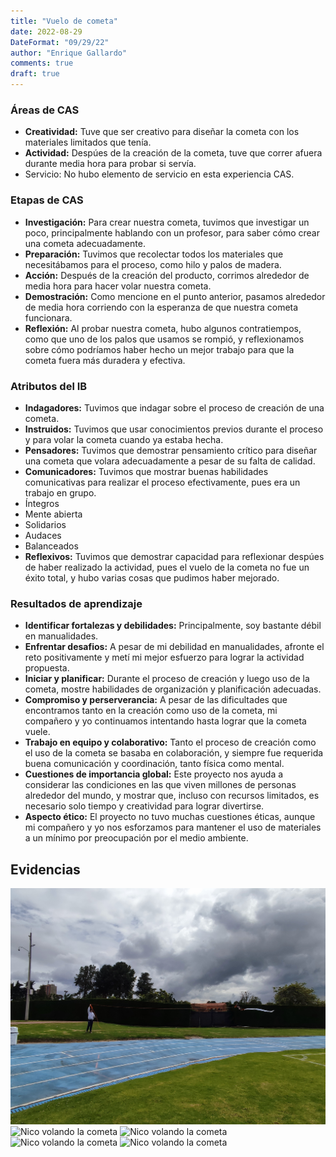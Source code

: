 ```yaml
---
title: "Vuelo de cometa"
date: 2022-08-29
DateFormat: "09/29/22"
author: "Enrique Gallardo"
comments: true
draft: true
---
```


### Áreas de CAS

- **Creatividad:** Tuve que ser creativo para diseñar la cometa con los materiales limitados que tenía.
- **Actividad:** Despúes de la creación de la cometa, tuve que correr afuera durante media hora para probar si servía.
- Servicio: No hubo elemento de servicio en esta experiencia CAS.

### Etapas de CAS

- **Investigación:** Para crear nuestra cometa, tuvimos que investigar un poco, principalmente hablando con un profesor, para saber cómo crear una cometa adecuadamente.
- **Preparación:** Tuvimos que recolectar todos los materiales que necesitábamos para el proceso, como hilo y palos de madera.
- **Acción:** Después de la creación del producto, corrimos alrededor de media hora para hacer volar nuestra cometa.
- **Demostración:** Como mencione en el punto anterior, pasamos alrededor de media hora corriendo con la esperanza de que nuestra cometa funcionara.
- **Reflexión:** Al probar nuestra cometa, hubo algunos contratiempos, como que uno de los palos que usamos se rompió, y reflexionamos sobre cómo podríamos haber hecho un mejor trabajo para que la cometa fuera más duradera y efectiva.

### Atributos del IB

- **Indagadores:** Tuvimos que indagar sobre el proceso de creación de una cometa.
- **Instruidos:** Tuvimos que usar conocimientos previos durante el proceso y para volar la cometa cuando ya estaba hecha.
- **Pensadores:** Tuvimos que demostrar pensamiento crítico para diseñar una cometa que volara adecuadamente a pesar de su falta de calidad.
- **Comunicadores:** Tuvimos que mostrar buenas habilidades comunicativas para realizar el proceso efectivamente, pues era un trabajo en grupo.
- Íntegros
- Mente abierta
- Solidarios
- Audaces
- Balanceados
- **Reflexivos:** Tuvimos que demostrar capacidad para reflexionar despúes de haber realizado la actividad, pues el vuelo de la cometa no fue un éxito total, y hubo varias cosas que pudimos haber mejorado.

### Resultados de aprendizaje

- **Identificar fortalezas y debilidades:** Principalmente, soy bastante débil en manualidades.
- **Enfrentar desafios:** A pesar de mi debilidad en manualidades, afronte el reto positivamente y metí mi mejor esfuerzo para lograr la actividad propuesta.
- **Iniciar y planificar:** Durante el proceso de creación y luego uso de la cometa, mostre habilidades de organización y planificación adecuadas.
- **Compromiso y perserverancia:** A pesar de las dificultades que encontramos tanto en la creación como uso de la cometa, mi compañero y yo continuamos intentando hasta lograr que la cometa vuele.
- **Trabajo en equipo y colaborativo:** Tanto el proceso de creación como el uso de la cometa se basaba en colaboración, y siempre fue requerida buena comunicación y coordinación, tanto física como mental.
- **Cuestiones de importancia global:** Este proyecto nos ayuda a considerar las condiciones en las que viven millones de personas alrededor del mundo, y mostrar que, incluso con recursos limitados, es necesario solo tiempo y creatividad para lograr divertirse.
- **Aspecto ético:** El proyecto no tuvo muchas cuestiones éticas, aunque mi compañero y yo nos esforzamos para mantener el uso de materiales a un mínimo por preocupación por el medio ambiente.

## Evidencias

![Nico volando la cometa](1662599114827.jpg)
![Nico volando la cometa](1662599114846.jpg)
![Nico volando la cometa](1662599114870.jpg)
![Nico volando la cometa](1662599114892.jpg)
![Nico volando la cometa](1662599114915.jpg)
